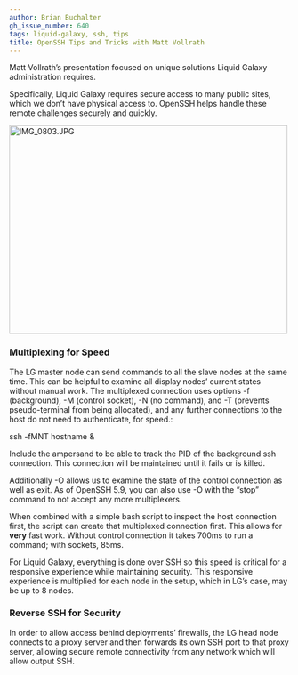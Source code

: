 ```yaml
---
author: Brian Buchalter
gh_issue_number: 640
tags: liquid-galaxy, ssh, tips
title: OpenSSH Tips and Tricks with Matt Vollrath
---
```




Matt Vollrath’s presentation focused on unique solutions Liquid Galaxy administration requires.

Specifically, Liquid Galaxy requires secure access to many public sites, which we don’t have physical access to. OpenSSH helps handle these remote challenges securely and quickly.

<a href="https://www.flickr.com/photos/80083124@N08/7372338082/" title="IMG_0803.JPG by endpoint920, on Flickr"><img alt="IMG_0803.JPG" height="375" src="/blog/2012/06/14/openssh-tips-and-tricks-with-matt/image-0.jpeg" width="500"/></a>

### Multiplexing for Speed

The LG master node can send commands to all the slave nodes at the same time. This can be helpful to examine all display nodes’ current states without manual work. The multiplexed connection uses options -f (background), -M (control socket), -N (no command), and -T (prevents pseudo-terminal from being allocated), and any further connections to the host do not need to authenticate, for speed.:

ssh -fMNT hostname &

Include the ampersand to be able to track the PID of the background ssh connection. This connection will be maintained until it fails or is killed.

Additionally -O allows us to examine the state of the control connection as well as exit. As of OpenSSH 5.9, you can also use -O with the “stop” command to not accept any more multiplexers.

When combined with a simple bash script to inspect the host connection first, the script can create that multiplexed connection first. This allows for **very** fast work. Without control connection it takes 700ms to run a command; with sockets, 85ms.

For Liquid Galaxy, everything is done over SSH so this speed is critical for a responsive experience while maintaining security. This responsive experience is multiplied for each node in the setup, which in LG’s case, may be up to 8 nodes.

### Reverse SSH for Security

In order to allow access behind deployments’ firewalls, the LG head node connects to a proxy server and then forwards its own SSH port to that proxy server, allowing secure remote connectivity from any network which will allow output SSH.



